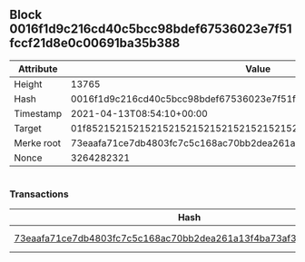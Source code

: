 ## Block 0016f1d9c216cd40c5bcc98bdef67536023e7f51fccf21d8e0c00691ba35b388

Attribute | Value
--- | ---
Height | 13765
Hash | 0016f1d9c216cd40c5bcc98bdef67536023e7f51fccf21d8e0c00691ba35b388
Timestamp | 2021-04-13T08:54:10+00:00
Target | 01f8521521521521521521521521521521521521521521521521521521521521
Merke root | 73eaafa71ce7db4803fc7c5c168ac70bb2dea261a13f4ba73af361647c7b7ec6
Nonce | 3264282321

```

```

### Transactions

Hash | Amount
--- | ---
[73eaafa71ce7db4803fc7c5c168ac70bb2dea261a13f4ba73af361647c7b7ec6](73eaafa71ce7db4803fc7c5c168ac70bb2dea261a13f4ba73af361647c7b7ec6.md) | 10.00000000 SKEPTI 
